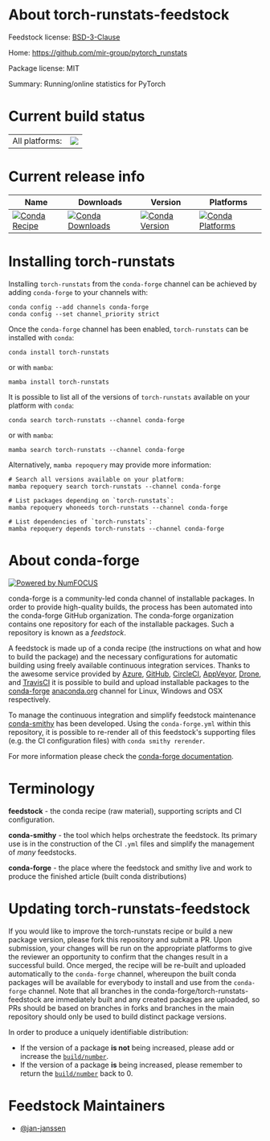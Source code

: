 About torch-runstats-feedstock
==============================

Feedstock license: [BSD-3-Clause](https://github.com/conda-forge/torch-runstats-feedstock/blob/main/LICENSE.txt)

Home: https://github.com/mir-group/pytorch_runstats

Package license: MIT

Summary: Running/online statistics for PyTorch

Current build status
====================


<table><tr><td>All platforms:</td>
    <td>
      <a href="https://dev.azure.com/conda-forge/feedstock-builds/_build/latest?definitionId=16273&branchName=main">
        <img src="https://dev.azure.com/conda-forge/feedstock-builds/_apis/build/status/torch-runstats-feedstock?branchName=main">
      </a>
    </td>
  </tr>
</table>

Current release info
====================

| Name | Downloads | Version | Platforms |
| --- | --- | --- | --- |
| [![Conda Recipe](https://img.shields.io/badge/recipe-torch--runstats-green.svg)](https://anaconda.org/conda-forge/torch-runstats) | [![Conda Downloads](https://img.shields.io/conda/dn/conda-forge/torch-runstats.svg)](https://anaconda.org/conda-forge/torch-runstats) | [![Conda Version](https://img.shields.io/conda/vn/conda-forge/torch-runstats.svg)](https://anaconda.org/conda-forge/torch-runstats) | [![Conda Platforms](https://img.shields.io/conda/pn/conda-forge/torch-runstats.svg)](https://anaconda.org/conda-forge/torch-runstats) |

Installing torch-runstats
=========================

Installing `torch-runstats` from the `conda-forge` channel can be achieved by adding `conda-forge` to your channels with:

```
conda config --add channels conda-forge
conda config --set channel_priority strict
```

Once the `conda-forge` channel has been enabled, `torch-runstats` can be installed with `conda`:

```
conda install torch-runstats
```

or with `mamba`:

```
mamba install torch-runstats
```

It is possible to list all of the versions of `torch-runstats` available on your platform with `conda`:

```
conda search torch-runstats --channel conda-forge
```

or with `mamba`:

```
mamba search torch-runstats --channel conda-forge
```

Alternatively, `mamba repoquery` may provide more information:

```
# Search all versions available on your platform:
mamba repoquery search torch-runstats --channel conda-forge

# List packages depending on `torch-runstats`:
mamba repoquery whoneeds torch-runstats --channel conda-forge

# List dependencies of `torch-runstats`:
mamba repoquery depends torch-runstats --channel conda-forge
```


About conda-forge
=================

[![Powered by
NumFOCUS](https://img.shields.io/badge/powered%20by-NumFOCUS-orange.svg?style=flat&colorA=E1523D&colorB=007D8A)](https://numfocus.org)

conda-forge is a community-led conda channel of installable packages.
In order to provide high-quality builds, the process has been automated into the
conda-forge GitHub organization. The conda-forge organization contains one repository
for each of the installable packages. Such a repository is known as a *feedstock*.

A feedstock is made up of a conda recipe (the instructions on what and how to build
the package) and the necessary configurations for automatic building using freely
available continuous integration services. Thanks to the awesome service provided by
[Azure](https://azure.microsoft.com/en-us/services/devops/), [GitHub](https://github.com/),
[CircleCI](https://circleci.com/), [AppVeyor](https://www.appveyor.com/),
[Drone](https://cloud.drone.io/welcome), and [TravisCI](https://travis-ci.com/)
it is possible to build and upload installable packages to the
[conda-forge](https://anaconda.org/conda-forge) [anaconda.org](https://anaconda.org/)
channel for Linux, Windows and OSX respectively.

To manage the continuous integration and simplify feedstock maintenance
[conda-smithy](https://github.com/conda-forge/conda-smithy) has been developed.
Using the ``conda-forge.yml`` within this repository, it is possible to re-render all of
this feedstock's supporting files (e.g. the CI configuration files) with ``conda smithy rerender``.

For more information please check the [conda-forge documentation](https://conda-forge.org/docs/).

Terminology
===========

**feedstock** - the conda recipe (raw material), supporting scripts and CI configuration.

**conda-smithy** - the tool which helps orchestrate the feedstock.
                   Its primary use is in the construction of the CI ``.yml`` files
                   and simplify the management of *many* feedstocks.

**conda-forge** - the place where the feedstock and smithy live and work to
                  produce the finished article (built conda distributions)


Updating torch-runstats-feedstock
=================================

If you would like to improve the torch-runstats recipe or build a new
package version, please fork this repository and submit a PR. Upon submission,
your changes will be run on the appropriate platforms to give the reviewer an
opportunity to confirm that the changes result in a successful build. Once
merged, the recipe will be re-built and uploaded automatically to the
`conda-forge` channel, whereupon the built conda packages will be available for
everybody to install and use from the `conda-forge` channel.
Note that all branches in the conda-forge/torch-runstats-feedstock are
immediately built and any created packages are uploaded, so PRs should be based
on branches in forks and branches in the main repository should only be used to
build distinct package versions.

In order to produce a uniquely identifiable distribution:
 * If the version of a package **is not** being increased, please add or increase
   the [``build/number``](https://docs.conda.io/projects/conda-build/en/latest/resources/define-metadata.html#build-number-and-string).
 * If the version of a package **is** being increased, please remember to return
   the [``build/number``](https://docs.conda.io/projects/conda-build/en/latest/resources/define-metadata.html#build-number-and-string)
   back to 0.

Feedstock Maintainers
=====================

* [@jan-janssen](https://github.com/jan-janssen/)

